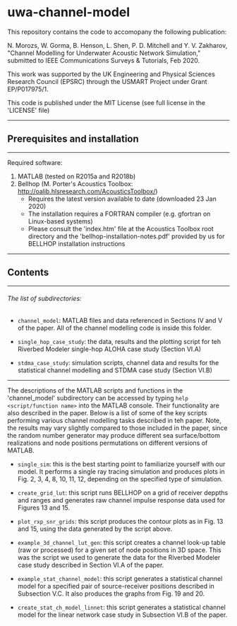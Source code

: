 # uwa-channel-model

This repository contains the code to accomopany the following publication:

N. Morozs, W. Gorma, B. Henson, L. Shen, P. D. Mitchell and Y. V. Zakharov, "Channel Modelling for Underwater Acoustic Network Simulation," submitted to IEEE Communications Surveys & Tutorials, Feb 2020.

This work was supported by the UK Engineering and Physical Sciences Research Council (EPSRC) through the USMART Project under Grant EP/P017975/1.

This code is published under the MIT License (see full license in the 'LICENSE' file)

******************************
## Prerequisites and installation
******************************

Required software:

1) MATLAB (tested on R2015a and R2018b)
2) Bellhop (M. Porter's Acoustics Toolbox: http://oalib.hlsresearch.com/AcousticsToolbox/)
   - Requires the latest version available to date (downloaded 23 Jan 2020) 
   - The installation requires a FORTRAN compiler (e.g. gfortran on Linux-based systems)
   - Please consult the 'index.htm' file at the Acoustics Toolbox root directory and the 'bellhop-installation-notes.pdf' provided by us for BELLHOP installation instructions

********
## Contents
********

###### The list of subdirectories:

- ``channel_model``: MATLAB files and data referenced in Sections IV and V of the paper. All of the channel modelling code is inside this folder.

- ``single_hop_case_study``: the data, results and the plotting script for teh Riverbed Modeler single-hop ALOHA case study (Section VI.A)

- ``stdma_case_study``: simulation scripts, channel data and results for the statistical channel modelling and STDMA case study (Section VI.B)

******************

The descriptions of the MATLAB scripts and functions in the 'channel_model' subdirectory can be accessed by typing ``help <script/function name>`` into the MATLAB console. Their functionality are also described in the paper. Below is a list of some of the key scripts performing various channel modelling tasks described in teh paper. Note, the results may vary slightly compared to those included in the paper, since the random number generator may produce different sea surface/bottom realizations and node positions permutations on different versions of MATLAB.

- ``single_sim``: this is the best starting point to familiarize yourself with our model. It performs a single ray tracing simulation and produces plots in Fig. 2, 3, 4, 8, 10, 11, 12, depending on the specified type of simulation.

- ``create_grid_lut``: this script runs BELLHOP on a grid of receiver deppths and ranges and generates raw channel impulse response data used for Figures 13 and 15.

- ``plot_rxp_snr_grids``: this script produces the contour plots as in Fig. 13 and 15, using the data generated by the script above.

- ``example_3d_channel_lut_gen``: this script creates a channel look-up table (raw or processed) for a given set of node positions in 3D space. This was the script we used to generate the data for the Riverbed Modeler case study described in Section VI.A of the paper.

- ``example_stat_channel_model``: this script generates a statistical channel model for a specified pair of source-receiver positions described in Subsection V.C. It also produces the graphs from Fig. 19 and 20.

- ``create_stat_ch_model_linnet``: this script generates a statistical channel model for the linear network case study in Subsection VI.B of the paper.

